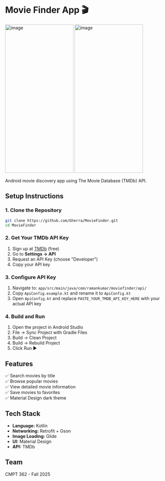 # Movie Finder App 🎬

<img width="221" height="480" alt="image" src="https://github.com/user-attachments/assets/14648177-e380-4dc0-8103-3e6d27d30cfd" />

<img width="221" height="480" alt="image" src="https://github.com/user-attachments/assets/fec078a5-067e-45f5-adb7-4e33b667c8f8" />


Android movie discovery app using The Movie Database (TMDb) API.

## Setup Instructions

### 1. Clone the Repository
```bash
git clone https://github.com/Gherra/MovieFinder.git
cd MovieFinder
```

### 2. Get Your TMDb API Key
1. Sign up at [TMDb](https://www.themoviedb.org/signup) (free)
2. Go to **Settings → API**
3. Request an API Key (choose "Developer")
4. Copy your API key

### 3. Configure API Key
1. Navigate to: `app/src/main/java/com/ramankumar/moviefinder/api/`
2. Copy `ApiConfig.example.kt` and rename it to `ApiConfig.kt`
3. Open `ApiConfig.kt` and replace `PASTE_YOUR_TMDB_API_KEY_HERE` with your actual API key

### 4. Build and Run
1. Open the project in Android Studio
2. File → Sync Project with Gradle Files
3. Build → Clean Project
4. Build → Rebuild Project
5. Click Run ▶️

## Features
✅ Search movies by title  
✅ Browse popular movies  
✅ View detailed movie information  
✅ Save movies to favorites  
✅ Material Design dark theme  

## Tech Stack
- **Language:** Kotlin
- **Networking:** Retrofit + Gson
- **Image Loading:** Glide
- **UI:** Material Design
- **API:** TMDb

## Team
CMPT 362 - Fall 2025
